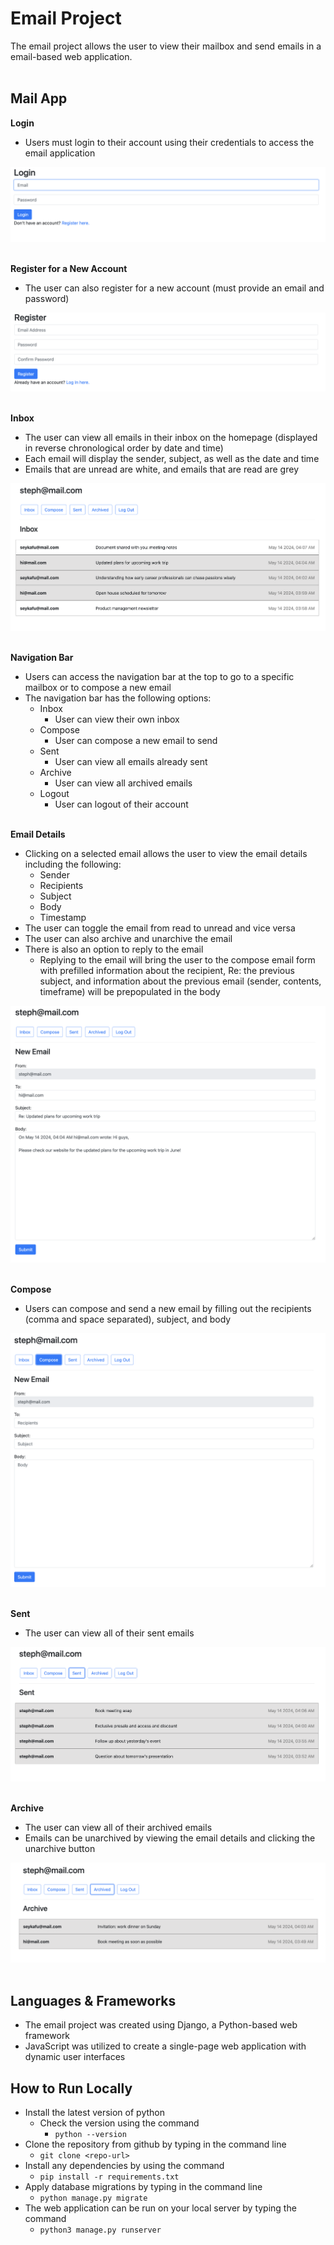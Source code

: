 # Email Project
The email project allows the user to view their mailbox and send emails in a email-based web application.
<br></br>

## Mail App
**Login** 
- Users must login to their account using their credentials to access the email application
&nbsp;

![Login](/mail/static/mail/images/login.png?raw=true "Login")
<br></br>

**Register for a New Account**
- The user can also register for a new account (must provide an email and password)
&nbsp;

![Register](/mail/static/mail/images/register.png?raw=true "Register")
<br></br>

**Inbox**
- The user can view all emails in their inbox on the homepage (displayed in reverse chronological order by date and time)
- Each email will display the sender, subject, as well as the date and time
- Emails that are unread are white, and emails that are read are grey
&nbsp;

![Inbox](/mail/static/mail/images/inbox.png?raw=true "Inbox")
<br></br>

**Navigation Bar**
- Users can access the navigation bar at the top to go to a specific mailbox or to compose a new email
- The navigation bar has the following options:
    - Inbox
      - User can view their own inbox
    - Compose
      - User can compose a new email to send
    - Sent
      - User can view all emails already sent
    - Archive
      - User can view all archived emails
    - Logout
      - User can logout of their account
<br></br>

**Email Details**
- Clicking on a selected email allows the user to view the email details including the following:
    - Sender
    - Recipients
    - Subject
    - Body
    - Timestamp
- The user can toggle the email from read to unread and vice versa 
- The user can also archive and unarchive the email
- There is also an option to reply to the email
    - Replying to the email will bring the user to the compose email form with prefilled information about the recipient, Re: the previous subject, and information about the previous email (sender, contents, timeframe) will be prepopulated in the body
&nbsp;

![Reply](/mail/static/mail/images/reply.png?raw=true "Reply")
<br></br>

**Compose**
- Users can compose and send a new email by filling out the recipients (comma and space separated), subject, and body
&nbsp;

![Compose](/mail/static/mail/images/compose.png?raw=true "Compose")
<br></br>

**Sent**
- The user can view all of their sent emails
&nbsp;

![Sent](/mail/static/mail/images/sent.png?raw=true "Sent")
<br></br>

**Archive**
- The user can view all of their archived emails
- Emails can be unarchived by viewing the email details and clicking the unarchive button
&nbsp;

![Archive](/mail/static/mail/images/archive.png?raw=true "Archive")
<br></br>


## Languages & Frameworks
- The email project was created using Django, a Python-based web framework
- JavaScript was utilized to create a single-page web application with dynamic user interfaces

## How to Run Locally
- Install the latest version of python
    - Check the version using the command
        - ```python --version```
- Clone the repository from github by typing in the command line
    - ```git clone <repo-url>```
- Install any dependencies by using the command
    - ```pip install -r requirements.txt```
- Apply database migrations by typing in the command line
    - ```python manage.py migrate```
- The web application can be run on your local server by typing the command
    - ```python3 manage.py runserver```

